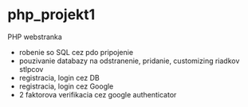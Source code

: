 # php_projekt1
PHP webstranka
- robenie so SQL cez pdo pripojenie
- pouzivanie databazy na odstranenie, pridanie, customizing riadkov stlpcov
- registracia, login cez DB
- registracia, login cez Google
- 2 faktorova verifikacia cez google authenticator
